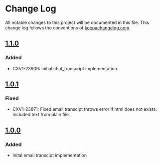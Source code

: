 # Change Log
All notable changes to this project will be documented in this file. This change log follows the conventions of [keepachangelog.com](http://keepachangelog.com/).


## [1.1.0](https://github.com/SerenovaLLC/transcripts-lambdas/compare/1.0.1...1.1.0)
### Added
- CXV1-23909: Initial chat_transcript implementation.
## [1.0.1](https://github.com/SerenovaLLC/transcripts-lambdas/compare/1.0.0...1.0.1)
### Fixed
- CXV1-23871: Fixed email transcipt throws error if html does not exists. Included text from plain file.
## [1.0.0](https://github.com/SerenovaLLC/transcripts-lambdas/compare/0f980eeee44589c7a22f264b4fb09a70c4540160...1.0.0)
### Added
- Inital email transcipt implementation
